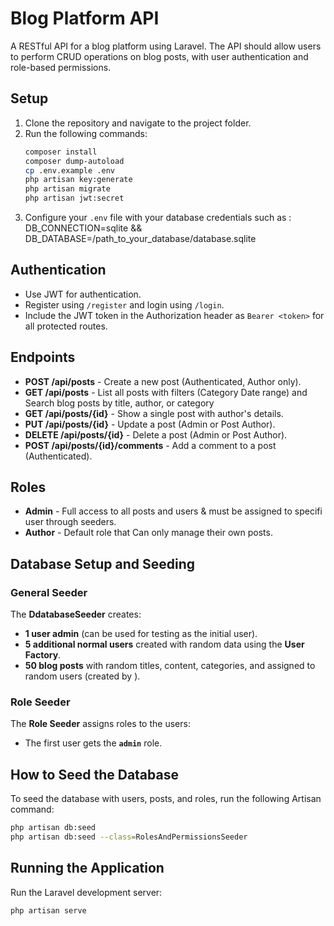 # Blog Platform API
A RESTful API for a blog platform using Laravel. The API should allow users to
perform CRUD operations on blog posts, with user authentication and role-based
permissions.

## Setup

1. Clone the repository and navigate to the project folder.
2. Run the following commands:
    ```bash
    composer install
    composer dump-autoload
    cp .env.example .env
    php artisan key:generate
    php artisan migrate
    php artisan jwt:secret
    ```
3. Configure your `.env` file with your database credentials such as : 
DB_CONNECTION=sqlite && DB_DATABASE=/path_to_your_database/database.sqlite



## Authentication

- Use JWT for authentication.
- Register using `/register` and login using `/login`.
- Include the JWT token in the Authorization header as `Bearer <token>` for all protected routes.

## Endpoints

- **POST /api/posts** - Create a new post (Authenticated, Author only).
- **GET /api/posts** - List all posts with filters (Category Date range) and Search blog posts by title, author, or category
- **GET /api/posts/{id}** - Show a single post with author's details.
- **PUT /api/posts/{id}** - Update a post (Admin or Post Author).
- **DELETE /api/posts/{id}** - Delete a post (Admin or Post Author).
- **POST /api/posts/{id}/comments** - Add a comment to a post (Authenticated).

## Roles

- **Admin** - Full access to all posts and users & must be assigned to specifi user through seeders.
- **Author** - Default role that  Can only manage their own posts.

## Database Setup and Seeding

### **General Seeder**
The **DdatabaseSeeder** creates:
- **1 user admin** (can be used for testing as the initial user).
- **5 additional normal users** created with random data using the **User Factory**.
- **50 blog posts** with random titles, content, categories, and assigned to random users (created by ).

### **Role Seeder**
The **Role Seeder** assigns roles to the users:
- The first user gets the **`admin`** role.


## How to Seed the Database

To seed the database with users, posts, and roles, run the following Artisan command:

```bash
php artisan db:seed
php artisan db:seed --class=RolesAndPermissionsSeeder
```

## Running the Application

Run the Laravel development server:

```bash
php artisan serve
